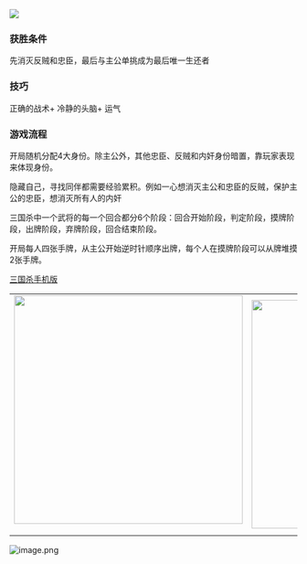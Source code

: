 ![](resource:assets/images/card/card_124.png) 

### 获胜条件

先消灭反贼和忠臣，最后与主公单挑成为最后唯一生还者

### 技巧

正确的战术+ 冷静的头脑+ 运气

### 游戏流程

开局随机分配4大身份。除主公外，其他忠臣、反贼和内奸身份暗置，靠玩家表现来体现身份。

隐藏自己，寻找同伴都需要经验累积。例如一心想消灭主公和忠臣的反贼，保护主公的忠臣，想消灭所有人的内奸

三国杀中一个武将的每一个回合都分6个阶段：回合开始阶段，判定阶段，摸牌阶段，出牌阶段，弃牌阶段，回合结束阶段。

开局每人四张手牌，从主公开始逆时针顺序出牌，每个人在摸牌阶段可以从牌堆摸2张手牌。

 [三国杀手机版](https://apps.apple.com/cn/app/%E4%B8%89%E5%9B%BD%E6%9D%80%E9%97%AE%E9%A2%98%E7%AD%94%E7%96%91/id527602078)
    <div style="text-align: center"><table><tr>
    <td style="text-align: center">
<img src="https://is4-ssl.mzstatic.com/image/thumb/PurpleSource116/v4/1b/38/06/1b380673-fa07-7d70-76af-cc625e8e7894/97f20edf-1616-4b93-9e88-fbaebfe22faf_page-0.jpg/460x0w.webp" height="400">
</td>
<td style="text-align: center">
<img src="https://is5-ssl.mzstatic.com/image/thumb/PurpleSource126/v4/f6/ae/05/f6ae053d-def3-e9be-a991-74954202adad/7a500a3f-0dc0-4c7a-8287-6eed7e11d2b4_page-1.jpg/460x0w.webp" height="400">
</td>
<td style="text-align: center">
<img src="https://is2-ssl.mzstatic.com/image/thumb/PurpleSource126/v4/f3/38/97/f33897de-2a22-ec13-1832-60c35c10fe7c/7fbfdcd6-9f03-45ce-8dc1-bad59b0e5f5d_page-2.jpg/460x0w.webp" height="400">
</td>
<td style="text-align: center">
<img src="https://is2-ssl.mzstatic.com/image/thumb/PurpleSource116/v4/7c/bf/db/7cbfdbb7-8d99-a661-c3a7-bc4e3fdb840a/5e805d5e-b991-4341-bdf6-233a5dd8d703_page-3.jpg/460x0w.webp" height="400">
</td>
</tr>
</table>
</div>
    
 ![image.png](https://s2.loli.net/2022/01/10/Z85EF3hBpvU41oI.png)
